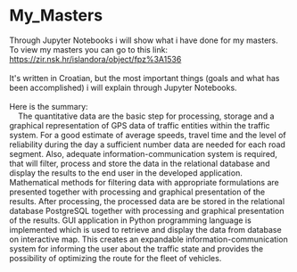 # My_Masters
Through Jupyter Notebooks i will show what i have done for my masters.<br />
To view my masters you can go to this link:<br />
  https://zir.nsk.hr/islandora/object/fpz%3A1536<br />
  <br />
It's written in Croatian, but the most important things (goals and what has been accomplished) i will explain through Jupyter Notebooks.<br />
<br />
Here is the summary:<br />
&nbsp;&nbsp;&nbsp;&nbsp;The quantitative data are the basic step for processing, storage and a graphical representation
of GPS data of traffic entities within the traffic system. For a good estimate of average
speeds, travel time and the level of reliability during the day a sufficient number data are needed
for each road segment. Also, adequate information-communication system is required, that will
filter, process and store the data in the relational database and display the results to the end user
in the developed application. Mathematical methods for filtering data with appropriate formulations
are presented together with processing and graphical presentation of the results. After
processing, the processed data are be stored in the relational database PostgreSQL together with
processing and graphical presentation of the results. GUI application in Python programming
language is implemented which is used to retrieve and display the data from database on interactive
map. This creates an expandable information-communication system for informing the
user about the traffic state and provides the possibility of optimizing the route for the fleet of
vehicles.

  
